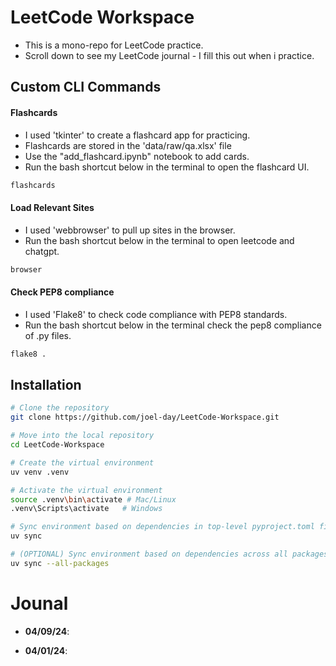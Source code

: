# LeetCode Workspace

- This is a mono-repo for LeetCode practice.
- Scroll down to see my LeetCode journal - I fill this out when i practice.

## Custom CLI Commands

#### Flashcards

- I used 'tkinter' to create a flashcard app for practicing.
- Flashcards are stored in the 'data/raw/qa.xlsx' file
- Use the "add_flashcard.ipynb" notebook to add cards.
- Run the bash shortcut below in the terminal to open the flashcard UI.
```bash
flashcards
```

#### Load Relevant Sites

- I used 'webbrowser' to pull up sites in the browser.
- Run the bash shortcut below in the terminal to open leetcode and chatgpt.
```bash
browser
```

#### Check PEP8 compliance

- I used 'Flake8' to check code compliance with PEP8 standards.
- Run the bash shortcut below in the terminal check the pep8 compliance of .py files.
```bash
flake8 .
```

## Installation

```bash
# Clone the repository
git clone https://github.com/joel-day/LeetCode-Workspace.git

# Move into the local repository
cd LeetCode-Workspace

# Create the virtual environment
uv venv .venv

# Activate the virtual environment
source .venv\bin\activate # Mac/Linux
.venv\Scripts\activate   # Windows

# Sync environment based on dependencies in top-level pyproject.toml file
uv sync

# (OPTIONAL) Sync environment based on dependencies across all packages' pyproject.toml files
uv sync --all-packages
```

# Jounal

- **04/09/24**:


- **04/01/24**:
